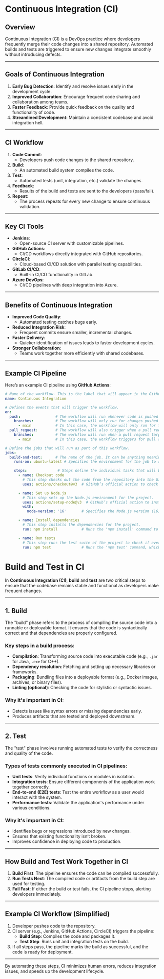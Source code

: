

# Continuous Integration (CI)

## Overview
Continuous Integration (CI) is a DevOps practice where developers frequently merge their code changes into a shared repository. Automated builds and tests are triggered to ensure new changes integrate smoothly without introducing defects.

---

## Goals of Continuous Integration
1. **Early Bug Detection**: Identify and resolve issues early in the development cycle.
2. **Improved Collaboration**: Encourage frequent code sharing and collaboration among teams.
3. **Faster Feedback**: Provide quick feedback on the quality and functionality of code.
4. **Streamlined Development**: Maintain a consistent codebase and avoid integration hell.

---

## CI Workflow
1. **Code Commit**:
    - Developers push code changes to the shared repository.
2. **Build**:
    - An automated build system compiles the code.
3. **Test**:
    - Automated tests (unit, integration, etc.) validate the changes.
4. **Feedback**:
    - Results of the build and tests are sent to the developers (pass/fail).
5. **Repeat**:
    - The process repeats for every new change to ensure continuous validation.

---

## Key CI Tools
- **Jenkins**:
    - Open-source CI server with customizable pipelines.
- **GitHub Actions**:
    - CI/CD workflows directly integrated with GitHub repositories.
- **CircleCI**:
    - Cloud-based CI/CD solution with parallel testing capabilities.
- **GitLab CI/CD**:
    - Built-in CI/CD functionality in GitLab.
- **Azure DevOps**:
    - CI/CD pipelines with deep integration into Azure.

---

## Benefits of Continuous Integration
- **Improved Code Quality**:
    - Automated testing catches bugs early.
- **Reduced Integration Risk**:
    - Frequent commits ensure smaller, incremental changes.
- **Faster Delivery**:
    - Quicker identification of issues leads to faster development cycles.
- **Stronger Collaboration**:
    - Teams work together more efficiently with shared codebases.

---
## Example CI Pipeline

Here’s an example CI pipeline using **GitHub Actions**:

```yaml
# Name of the workflow. This is the label that will appear in the GitHub Actions UI.
name: Continuous Integration

# Defines the events that will trigger the workflow.
on:
  push:                # The workflow will run whenever code is pushed to the repository.
    branches:          # The workflow will only run for changes pushed to the specified branches.
      - main           # In this case, the workflow will only run for the 'main' branch.
  pull_request:        # The workflow will also trigger when a pull request is created or updated.
    branches:          # The workflow will run when a pull request targets the specified branches.
      - main           # In this case, the workflow triggers for pull requests targeting the 'main' branch.

# Define the jobs that will run as part of this workflow.
jobs:
  build-and-test:      # The name of the job. It can be anything meaningful, such as 'build-and-test'.
    runs-on: ubuntu-latest # Specifies the environment for the job to run on. This uses the latest Ubuntu runner provided by GitHub.

    steps:              # Steps define the individual tasks that will be executed in the job.
      - name: Checkout code
        # This step checks out the code from the repository into the GitHub Actions runner.
        uses: actions/checkout@v3  # GitHub’s official action to check out code from the repository.

      - name: Set up Node.js
        # This step sets up the Node.js environment for the project.
        uses: actions/setup-node@v3  # GitHub’s official action to install a specific version of Node.js.
        with:
          node-version: '16'       # Specifies the Node.js version (16) to install.

      - name: Install dependencies
        # This step installs the dependencies for the project.
        run: npm install           # Runs the 'npm install' command to install the dependencies defined in package.json.

      - name: Run tests
        # This step runs the test suite of the project to check if everything is working correctly.
        run: npm test              # Runs the 'npm test' command, which executes the project's test script.

```

# Build and Test in CI

In **Continuous Integration (CI)**, **build** and **test** are two critical steps to ensure that the codebase remains stable and functional as developers make frequent changes.

---

## 1. Build

The "build" phase refers to the process of compiling the source code into a runnable or deployable format. It ensures that the code is syntactically correct and that dependencies are properly configured.

### **Key steps in a build process:**
- **Compilation**: Transforming source code into executable code (e.g., `.jar` for Java, `.exe` for C++).
- **Dependency resolution**: Fetching and setting up necessary libraries or frameworks.
- **Packaging**: Bundling files into a deployable format (e.g., Docker images, archives, or binary files).
- **Linting (optional)**: Checking the code for stylistic or syntactic issues.

### **Why it's important in CI:**
- Detects issues like syntax errors or missing dependencies early.
- Produces artifacts that are tested and deployed downstream.

---

## 2. Test

The "test" phase involves running automated tests to verify the correctness and quality of the code.

### **Types of tests commonly executed in CI pipelines:**
- **Unit tests**: Verify individual functions or modules in isolation.
- **Integration tests**: Ensure different components of the application work together correctly.
- **End-to-end (E2E) tests**: Test the entire workflow as a user would interact with the system.
- **Performance tests**: Validate the application's performance under various conditions.

### **Why it's important in CI:**
- Identifies bugs or regressions introduced by new changes.
- Ensures that existing functionality isn’t broken.
- Improves confidence in deploying code to production.

---

## How Build and Test Work Together in CI

1. **Build First**: The pipeline ensures the code can be compiled successfully.
2. **Run Tests Next**: The compiled code or artifacts from the build step are used for testing.
3. **Fail Fast**: If either the build or test fails, the CI pipeline stops, alerting developers immediately.

---

## Example CI Workflow (Simplified)
1. Developer pushes code to the repository.
2. CI server (e.g., Jenkins, GitHub Actions, CircleCI) triggers the pipeline:
   - **Build Step**: Compiles the code and packages it.
   - **Test Step**: Runs unit and integration tests on the build.
3. If all steps pass, the pipeline marks the build as successful, and the code is ready for deployment.

---

By automating these steps, CI minimizes human errors, reduces integration issues, and speeds up the development lifecycle.
